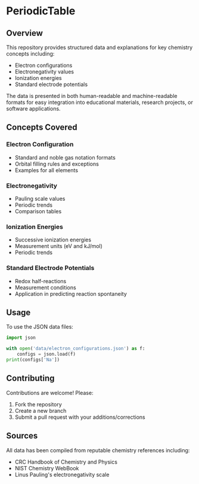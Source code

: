 # PeriodicTable

## Overview
This repository provides structured data and explanations for key chemistry concepts including:
- Electron configurations
- Electronegativity values
- Ionization energies
- Standard electrode potentials

The data is presented in both human-readable and machine-readable formats for easy integration into educational materials, research projects, or software applications.

## Concepts Covered

### Electron Configuration
- Standard and noble gas notation formats
- Orbital filling rules and exceptions
- Examples for all elements

### Electronegativity
- Pauling scale values
- Periodic trends
- Comparison tables

### Ionization Energies
- Successive ionization energies
- Measurement units (eV and kJ/mol)
- Periodic trends

### Standard Electrode Potentials
- Redox half-reactions
- Measurement conditions
- Application in predicting reaction spontaneity

## Usage
To use the JSON data files:
```python
import json

with open('data/electron_configurations.json') as f:
    configs = json.load(f)
print(configs['Na'])
```

## Contributing
Contributions are welcome! Please:
1. Fork the repository
2. Create a new branch
3. Submit a pull request with your additions/corrections

## Sources
All data has been compiled from reputable chemistry references including:
- CRC Handbook of Chemistry and Physics
- NIST Chemistry WebBook
- Linus Pauling's electronegativity scale
